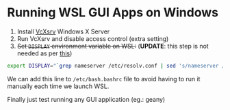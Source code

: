 # Running WSL GUI Apps on Windows

1. Install [VcXsrv](https://sourceforge.net/projects/vcxsrv) Windows X Server
1. Run VcXsrv and disable access control (extra setting)
1. ~~Set `DISPLAY` environment variable on WSL:~~ (**UPDATE**: this step is not needed as per [this](https://learn.microsoft.com/en-us/windows/wsl/tutorials/gui-apps))

```bash
export DISPLAY="`grep nameserver /etc/resolv.conf | sed 's/nameserver //'`:0"
```

We can add this line to `/etc/bash.bashrc` file to avoid having to run it manually each time we launch WSL.

Finally just test running any GUI application (eg.: geany)
